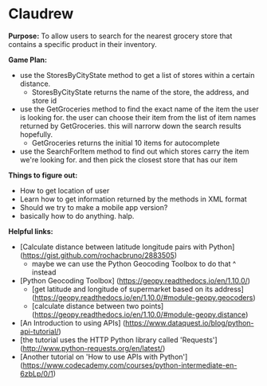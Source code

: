 # Claudrew

**Purpose:** To allow users to search for the nearest grocery store that contains a specific product in their inventory.

**Game Plan:**
- use the StoresByCityState method to get a list of stores within a certain distance. 
  - StoresByCityState returns the name of the store, the address, and store id
- use the GetGroceries method to find the exact name of the item the user is looking for. the user can choose their item from the list of item names returned by GetGroceries. this will narrorw down the search results hopefully.
  - GetGroceries returns the initial 10 items for autocomplete
- use the SearchForItem method to find out which stores carry the item we're looking for. and then pick the closest store that has our item

**Things to figure out:**
- How to get location of user
- Learn how to get information returned by the methods in XML format
- Should we try to make a mobile app version?
- basically how to do anything. halp. 

**Helpful links:**
- [Calculate distance between latitude longitude pairs with Python] (https://gist.github.com/rochacbruno/2883505)
  - maybe we can use the Python Geocoding Toolbox to do that ^ instead
- [Python Geocoding Toolbox] (https://geopy.readthedocs.io/en/1.10.0/)
  - [get latitude and longitude of supermarket based on its address] (https://geopy.readthedocs.io/en/1.10.0/#module-geopy.geocoders)
  - [calculate distance between two points] (https://geopy.readthedocs.io/en/1.10.0/#module-geopy.distance)
 - [An Introduction to using APIs] (https://www.dataquest.io/blog/python-api-tutorial/)
  - [the tutorial uses the HTTP Python library called 'Requests'] (http://www.python-requests.org/en/latest/)
 - [Another tutorial on 'How to use APIs with Python'] (https://www.codecademy.com/courses/python-intermediate-en-6zbLp/0/1) 
  

